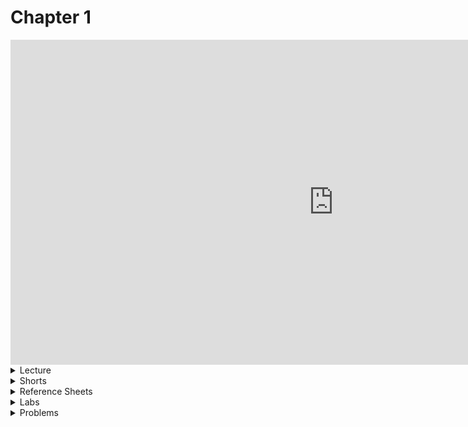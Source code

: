 <meta http-equiv="refresh" content="300"/>

# Chapter 1

<iframe width="1033" height="520" src="https://www.youtube.com/embed/e9Eds2Rc_x8" frameborder="0" allow="accelerometer; autoplay; encrypted-media; gyroscope; picture-in-picture" allowfullscreen></iframe>

<details>
  <summary>Lecture</summary>
  <ul>
    <li><a href="https://cs50.harvard.edu/ap/2021/curriculum/x/notes/1/">Notes</a></li>
    <details><summary>Slides</summary>
    <ul>
      <li><a href="https://docs.google.com/presentation/d/191XW0DHWlW6WmAhYuFUYnZKUlDx0N4u4Fp81AeW-uNs/edit?usp=sharing">Google Slides</a></li>
      <li><a href="https://cdn.cs50.net/2019/fall/lectures/1/lecture1.pdf">PDF</a></li>
    </ul>
    </details>
    <details><summary>Source Code</summary>
    <ul>
      <li><a href="https://cdn.cs50.net/2019/fall/lectures/1/src1/">Index</a></li>
      <li><a href="https://cdn.cs50.net/2019/fall/lectures/1/src1.pdf">PDF</a></li>
      <li><a href="https://cdn.cs50.net/2019/fall/lectures/1/src1.zip">Zip</a></li>
    </ul>
    </details>
  </ul>   
</details>

<details>  
  <summary>Shorts</summary>
  <ul>
    <li><a href="https://www.youtube.com/embed/q6K8KMqt8wQ">Data Types</a></li>
    <li><a href="https://www.youtube.com/embed/7apBtlEkJzk?rel=0">Operators</a></li>
    <li><a href="https://www.youtube.com/embed/FqUeHzvci10?rel=0">Conditional Statements</a></li>
    <li><a href="https://www.youtube.com/embed/QOvo-xFL9II?rel=0">Loops</a></li>
    <li><a href="https://www.youtube.com/embed/lnYKOnz9ln8?rel=0">Command Line</a></li>
  </ul>
</details>

<details>  
  <summary>Reference Sheets</summary>
  <ul>
    <li><a href="\ap\assets\pdfs\syntax.pdf">Syntax</a></li>
    <li><a href="\ap\assets\pdfs\variables.pdf">Variables</a></li>
    <li><a href="\ap\assets\pdfs\data_types.pdf">Data Types</a></li>
    <li><a href="\ap\assets\pdfs\operators.pdf">Operators</a></li>
    <li><a href="\ap\assets\pdfs\boolean_expressions.pdf">Boolean Expressions</a></li>
    <li><a href="\ap\assets\pdfs\loops.pdf">Loops</a></li>
    <li><a href="\ap\assets\pdfs\functions.pdf">Functions</a></li>
    <li><a href="\ap\assets\pdfs\libraries.pdf">Libraries</a></li>
    <li><a href="\ap\assets\pdfs\principles_of_good_design.pdf">Principles of Good Design</a></li>
  </ul>
</details>

<details>  
  <summary>Labs</summary>
  <ul>
    <li><a href="https://lab.cs50.io/candib80/cs50labs/c/fahrenheit/">Fahrenheit</a></li>
    <li><a href="https://lab.cs50.io/candib80/cs50labs/c/water/">Water</a></li>
    <li><a href="https://lab.cs50.io/candib80/cs50labs/c/conditions/">Conditions</a></li>
    <li><a href=""></a>TBD</li>
    <li><a href=""></a>TBD</li>
  </ul>
</details>

<details>  
  <summary>Problems</summary>
  <ul>
    <li><a href="/ap/psets/hello">Hello</a></li>
    <li><a href="/ap/psets/mario-less/">Mario</a>, for those less comfortable</li>
    <li><a href="/ap/psets/mario-more/">Mario</a>, for those more comfortable</li>
    <li><a href="https://cs50.harvard.edu/ap/2021/curriculum/x/psets/1/cash/">Cash</a>, for those less comfortable</li>
    <li><a href="https://cs50.harvard.edu/ap/2021/curriculum/x/psets/1/credit/">Credit</a>, for those more comfortable</li>
  </ul>
</details>



